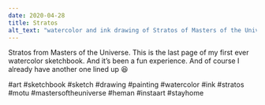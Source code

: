 ```yaml
---
date: 2020-04-28
title: Stratos
alt_text: "watercolor and ink drawing of Stratos of Masters of the Universe"
---
```


Stratos from Masters of the Universe. This is the last page of my first ever
watercolor sketchbook. And it’s been a fun experience. And of course I already
have another one lined up 😆

#art #sketchbook #sketch #drawing #painting #watercolor #ink #stratos #motu
#mastersoftheuniverse #heman #instaart #stayhome
